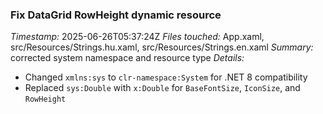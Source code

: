 ### Fix DataGrid RowHeight dynamic resource
*Timestamp:* 2025-06-26T05:37:24Z
*Files touched:* App.xaml, src/Resources/Strings.hu.xaml, src/Resources/Strings.en.xaml
*Summary:* corrected system namespace and resource type
*Details:*
- Changed `xmlns:sys` to `clr-namespace:System` for .NET 8 compatibility
- Replaced `sys:Double` with `x:Double` for `BaseFontSize`, `IconSize`, and `RowHeight`
